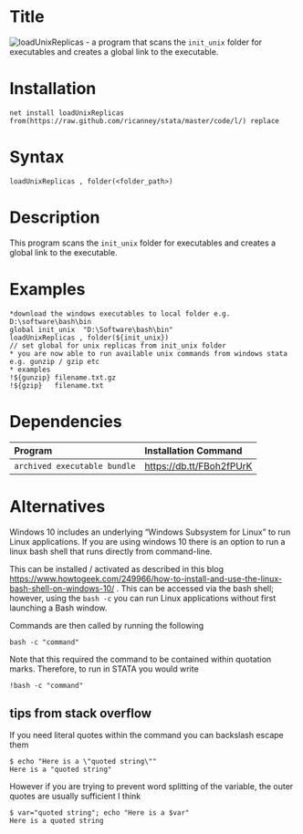 # Title
![loadUnixReplicas](https://github.com/ricanney/stata/blob/master/code/l/loadUnixReplicas.ado) - a program that scans the ```init_unix``` folder for executables and creates a global link to the executable. 
# Installation
```net install loadUnixReplicas                from(https://raw.github.com/ricanney/stata/master/code/l/) replace```
# Syntax
```loadUnixReplicas , folder(<folder_path>)  ```
# Description
This program scans the ```init_unix``` folder for executables and creates a global link to the executable. 

# Examples
```
*download the windows executables to local folder e.g. D:\software\bash\bin
global init_unix  "D:\Software\bash\bin"
loadUnixReplicas , folder(${init_unix})                                        // set global for unix replicas from init_unix folder
* you are now able to run available unix commands from windows stata e.g. gunzip / gzip etc
* examples
!${gunzip} filename.txt.gz
!${gzip}   filename.txt
```

# Dependencies
| Program | Installation Command
| :----- | :------
|```archived executable bundle``` | https://db.tt/FBoh2fPUrK

# Alternatives
Windows 10 includes an underlying “Windows Subsystem for Linux” to run Linux applications.  If you are using windows 10 there is an option to run a linux bash shell that runs directly from command-line. 

This can be installed / activated as described in this blog https://www.howtogeek.com/249966/how-to-install-and-use-the-linux-bash-shell-on-windows-10/ . This can be accessed via the bash shell; however, using the ```bash -c``` you can run Linux applications without first launching a Bash window. 

Commands are then called by running the following

```
bash -c "command"
```

Note that this required the command to be contained within quotation marks. Therefore, to run in STATA you would write

```
!bash -c "command"
```

## tips from stack overflow
If you need literal quotes within the command you can backslash escape them

```
$ echo "Here is a \"quoted string\""
Here is a "quoted string"
```

However if you are trying to prevent word splitting of the variable, the outer quotes are usually sufficient I think

```
$ var="quoted string"; echo "Here is a $var"
Here is a quoted string
```
